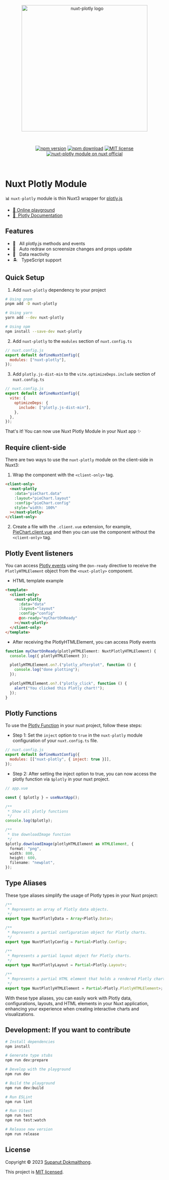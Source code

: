<p align="center">
  <a href="https://github.com/superdev-tech/nuxt-plotly" target="_blank" rel="noopener noreferrer">
    <img style="width:400px" src="https://raw.githubusercontent.com/superdev-tech/nuxt-plotly/main/nuxt-plotly-logo.svg" alt="nuxt-plotly logo">
  </a>
</p>
<br/>
<p align="center">
  <a href="https://npmjs.com/package/nuxt-plotly"><img src="https://img.shields.io/npm/v/nuxt-plotly/latest.svg?style=flat&colorA=18181B&colorB=28CF8D" alt="npm version"></a>
  <a href="https://npmjs.com/package/nuxt-plotly"><img src="https://img.shields.io/npm/dm/nuxt-plotly.svg?style=flat&colorA=18181B&colorB=28CF8D" alt="npm download"></a>
  <a href="https://github.com/superdev-tech/nuxt-plotly/blob/main/LICENSE"><img src="https://img.shields.io/npm/l/nuxt-plotly.svg?style=flat&colorA=18181B&colorB=28CF8D" alt="MIT license"></a>
  <a href="https://nuxt.com/modules/nuxt-plotly"><img src="https://img.shields.io/badge/Nuxt-18181B?logo=nuxt.js" alt="nuxt-plotly module on nuxt official"></a>
</p>
<br/>

# Nuxt Plotly Module

📊 `nuxt-plotly` module is thin Nuxt3 wrapper for [plotly.js](https://plotly.com/javascript/)

- [🏀 Online playground](https://stackblitz.com/edit/nuxt-starter-1bs1ke?file=app.vue)
- [📖 &nbsp;Plotly Documentation](https://plotly.com/javascript/plotly-fundamentals/)

## Features

<!-- Highlight some of the features your module provide here -->

- 🎇 &nbsp; All plotly.js methods and events
- 🗾 &nbsp; Auto redraw on screensize changes and props update
- 🚀 &nbsp; Data reactivity
- 🏝️ &nbsp; TypeScript support

## Quick Setup

1. Add `nuxt-plotly` dependency to your project

```bash
# Using pnpm
pnpm add -D nuxt-plotly

# Using yarn
yarn add --dev nuxt-plotly

# Using npm
npm install --save-dev nuxt-plotly
```

2. Add `nuxt-plotly` to the `modules` section of `nuxt.config.ts`

```js
// nuxt.config.js
export default defineNuxtConfig({
  modules: ["nuxt-plotly"],
});
```

3. Add `plotly.js-dist-min` to the `vite.optimizeDeps.include` section of `nuxt.config.ts`

```js
// nuxt.config.js
export default defineNuxtConfig({
  vite: {
    optimizeDeps: {
      include: ["plotly.js-dist-min"],
    },
  },
});
```

That's it! You can now use Nuxt Plotly Module in your Nuxt app ✨

## Require client-side

There are two ways to use the `nuxt-plotly` module on the client-side in Nuxt3:

1. Wrap the component with the `<client-only>` tag.

```html
<client-only>
  <nuxt-plotly
    :data="pieChart.data"
    :layout="pieChart.layout"
    :config="pieChart.config"
    style="width: 100%"
  ></nuxt-plotly>
</client-only>
```

2. Create a file with the `.client.vue` extension, for example, [PieChart.client.vue](https://github.com/superdev-tech/nuxt-plotly/blob/main/playground/components/PieChart.client.vue) and then you can use the component without the `<client-only>` tag.

## Plotly Event listeners

You can access [Plotly events](https://plotly.com/javascript/plotlyjs-events) using the `@on-ready` directive to receive the `PlotlyHTMLElement` object from the `<nuxt-plotly>` component.

- HTML template example

```html
<template>
  <client-only>
    <nuxt-plotly
      :data="data"
      :layout="layout"
      :config="config"
      @on-ready="myChartOnReady"
    ></nuxt-plotly>
  </client-only>
</template>
```

- After receiving the PlotlyHTMLElement, you can access Plotly events

```typescript
function myChartOnReady(plotlyHTMLElement: NuxtPlotlyHTMLElement) {
  console.log({ plotlyHTMLElement });

  plotlyHTMLElement.on?.("plotly_afterplot", function () {
    console.log("done plotting");
  });

  plotlyHTMLElement.on?.("plotly_click", function () {
    alert("You clicked this Plotly chart!");
  });
}
```

## Plotly Functions

To use the [Plotly Function](https://plotly.com/javascript/plotlyjs-function-reference/) in your nuxt project, follow these steps:

- Step 1: Set the `inject` option to `true` in the `nuxt-plotly` module configuration of your `nuxt.config.ts` file.

```js
// nuxt.config.js
export default defineNuxtConfig({
  modules: [["nuxt-plotly", { inject: true }]],
});
```

- Step 2: After setting the inject option to true, you can now access the plotly function via `$plotly` in your nuxt project.

```ts
// app.vue

const { $plotly } = useNuxtApp();

/**
 * Show all plotly functions
 */
console.log($plotly);

/**
 * Use downloadImage function
 */
$plotly.downloadImage(plotlyHTMLElement as HTMLElement, {
  format: "png",
  width: 800,
  height: 600,
  filename: "newplot",
});
```

## Type Aliases

These type aliases simplify the usage of Plotly types in your Nuxt project:

```typescript
/**
 * Represents an array of Plotly data objects.
 */
export type NuxtPlotlyData = Array<Plotly.Data>;

/**
 * Represents a partial configuration object for Plotly charts.
 */
export type NuxtPlotlyConfig = Partial<Plotly.Config>;

/**
 * Represents a partial layout object for Plotly charts.
 */
export type NuxtPlotlyLayout = Partial<Plotly.Layout>;

/**
 * Represents a partial HTML element that holds a rendered Plotly chart.
 */
export type NuxtPlotlyHTMLElement = Partial<Plotly.PlotlyHTMLElement>;
```

With these type aliases, you can easily work with Plotly data, configurations, layouts, and HTML elements in your Nuxt application, enhancing your experience when creating interactive charts and visualizations.

## Development: If you want to contribute

```bash
# Install dependencies
npm install

# Generate type stubs
npm run dev:prepare

# Develop with the playground
npm run dev

# Build the playground
npm run dev:build

# Run ESLint
npm run lint

# Run Vitest
npm run test
npm run test:watch

# Release new version
npm run release
```

## License

Copyright © 2023 [Supanut Dokmaithong](https://github.com/Boomgeek).

This project is [MIT licensed](https://github.com/superdev-tech/nuxt-plotly/blob/main/LICENSE).
